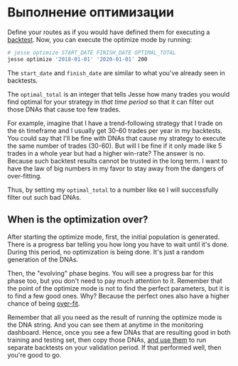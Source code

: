 # Выполнение оптимизации

Define your routes as if you would have defined them for executing a [backtest](/docs/backtest.html). Now, you can execute the optimize mode by running:

```sh
# jesse optimize START_DATE FINISH_DATE OPTIMAL_TOTAL
jesse optimize '2018-01-01' '2020-01-01' 200
```

The `start_date` and `finish_date` are similar to what you've already seen in backtests. 

The `optimal_total` is an integer that tells Jesse how many trades you would find optimal for your strategy in *that time period* so that it can filter out those DNAs that cause too few trades. 

For example, imagine that I have a trend-following strategy that I trade on the `6h` timeframe and I usually get 30-60 trades per year in my backtests. You could say that I'll be fine with DNAs that cause my strategy to execute the same number of trades (30-60). But will I be fine if it only made like 5 trades in a whole year but had a higher win-rate? The answer is no. Because such backtest results cannot be trusted in the long term. I want to have the law of big numbers in my favor to stay away from the dangers of over-fitting. 

Thus, by setting my `optimal_total` to a number like `60` I will successfully filter out such bad DNAs. 

## When is the optimization over?
After starting the optimize mode, first, the initial population is generated. There is a progress bar telling you how long you have to wait until it's done. During this period, no optimization is being done. It's just a random generation of the DNAs. 

Then, the "evolving" phase begins. You will see a progress bar for this phase too, but you don't need to pay much attention to it. 
Remember that the point of the optimize mode is not to find the perfect parameters, but it is to find a few good ones. Why? Because the perfect ones also have a higher chance of being [over-fit](/docs/optimize/overfitting.html). 

Remember that all you need as the result of running the optimize mode is the DNA string. And you can see them at anytime in the monitoring dashboard. Hence, once you see a few DNAs that are resulting good in both training and testing set, then copy those DNAs, [and use them](/docs/optimize/dna-usage.html) to run separate backtests on your validation period. If that performed well, then you're good to go. 